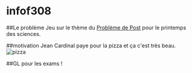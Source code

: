 # infof308

##Le problème
Jeu sur le thème du [Problème de Post](https://en.wikipedia.org/wiki/Post_correspondence_problem) pour le printemps des sciences.

##motivation
Jean Cardinal paye pour la pizza et ça c'est très beau.
![pizza](https://d.newsweek.com/en/full/1515733/pizza-delivery.jpg)


##GL pour les exams !
